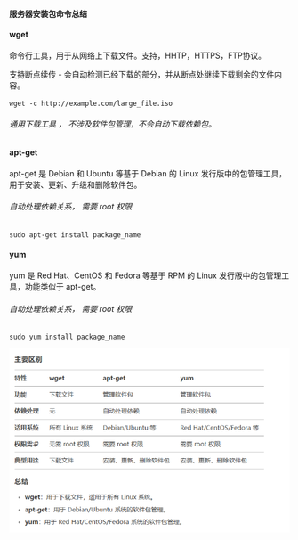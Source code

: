#### 服务器安装包命令总结

#### wget 
   命令行工具，用于从网络上下载文件。支持，HHTP，HTTPS，FTP协议。
   
   支持断点续传 - 会自动检测已经下载的部分，并从断点处继续下载剩余的文件内容。
   ```
   wget -c http://example.com/large_file.iso
   ```
   ###### 通用下载工具 ， 不涉及软件包管理，不会自动下载依赖包。
    
   
#### apt-get
   apt-get 是 Debian 和 Ubuntu 等基于 Debian 的 Linux 发行版中的包管理工具，用于安装、更新、升级和删除软件包。
   ###### 自动处理依赖关系， 需要 root 权限
   
   ```
   sudo apt-get install package_name
   ```
   
#### yum
  yum 是 Red Hat、CentOS 和 Fedora 等基于 RPM 的 Linux 发行版中的包管理工具，功能类似于 apt-get。

  ###### 自动处理依赖关系， 需要 root 权限
  ``` 
  sudo yum install package_name
  ```

![gitlab-runner](../图片/linux-download.png)
